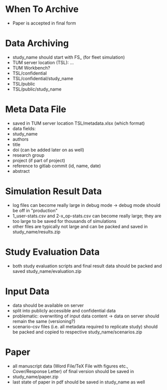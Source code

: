 # When To Archive
* Paper is accepted in final form

# Data Archiving
* study_name should start with FS_ (for fleet simulation)
* TUM server location (TSL): ...
* TUM Workbench?
* TSL/confidential
 * TSL/confidential/study_name
* TSL/public
 * TSL/public/study_name

# Meta Data File
* saved in TUM server location TSL/metadata.xlsx (which format)
* data fields:
 * study_name
 * authors
 * title
 * doi (can be added later on as well)
 * research group
 * project (if part of project)
 * reference to gitlab commit (id, name, date)
 * abstract

# Simulation Result Data
* log files can become really large in debug mode -> debug mode should be off in "production"
* 1_user-stats.csv and 2-x_op-stats.csv can become really large; they are too large to be saved for thousands of simulations
* other files are typically not large and can be packed and saved in study_name/results.zip

# Study Evaluation Data
* both study evaluation scripts and final result data should be packed and saved study_name/evaluation.zip

# Input Data
* data should be available on server
 * split into publicly accessible and confidential data
 * problematic: overwriting of input data content -> data on server should remain the same (versioning?)
* scenario-csv files (i.e. all metadata required to replicate study) should be packed and copied to respective study_name/scenarios.zip

# Paper
* all manuscript data (Word File/TeX File with figures etc., Cover/Response Letter) of final version should be saved in 
 * study_name/paper.zip
* last state of paper in pdf should be saved in study_name as well

